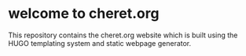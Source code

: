 # welcome to cheret.org

This repository contains the cheret.org website which is built using the HUGO templating system and static webpage generator.

